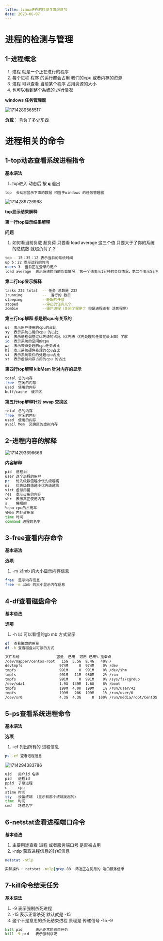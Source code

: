 ```yaml
---
title: linux进程的检测与管理命令
date: 2023-06-07
---
```

<Boxx/>

# 进程的检测与管理

## 1-进程概念

1. 进程 就是一个正在进行的程序
2. 每个进程 程序 的运行都会占用 我们的cpu  或者内存的资源
3. 进程 可以查看 当前某个程序 占用资源的大小
4. 也可以看到整个系统的 运行情况

**windows 任务管理器**

![1714289565517](/assets/1714289565517.png)

**负载**：  背负了多少东西

# 进程相关的命令

## 1-top动态查看系统进程指令

**基本语法**

1. top进入 动态后 按 **q** 退出

```sh
top  会动态显示下面的数据 相当于windows 的任务管理器
```

![1714289726968](/assets/1714289726968.png)

**top显示结果解释**

**第一行top显示结果解释**

**问题**

1. 如何看当前负载 超负荷  只要看  load average 这三个值 只要大于了你的系统的总核数 就超负荷了  2

```sh
top - 15：35：12 表示当前的系统时间
up 5：22 表示运行的时间
users 3  当前正在登录的用户
load average  表示系统的当前负载情况  第一个值表示1分钟的负载情况，第二个表示5分钟的负载情况，15分钟的
```

**第二行top显示解释**

```sh
tasks 232 total  -- 任务 总数是 232
1running         --  运行的 数目
sleeping         --睡眠的任务
stoped           --停止的任务几个
zombie           --僵尸进程（关闭了程序了 但是进程还有 活死程序）
```

**第三行top解释 都是跟cpu有关系的**

```sh
us  表示用户使用的cpu的占比
sy  表示系统占用的cpu 的占比
ni  表示进程调整过优先级的占比（优先级 优先处理的任务在最上面）了解
id  表示系统的空闲的cpu
wa  表示等待处理的cpu任务占比
hi  表示系统硬件处理的cpu占比
si  表示系统软件的处理cpu占比
st  表示虚拟内存占用的cpu 的占比
```

**第四行top解释 kibMem 针对内存的显示**

```sh
total 总的内存
free  空闲的内存
used  使用的内存
buff/cache  缓冲区
```

**第五行top解释针对 swap 交换区**

```sh
total 总的内存
free  空闲的内存
used  使用的内存
avail Mem  交换区的虚拟内存
```

## 2-进程内容的解释

![1714293696666](/assets/1714293696666.png)

 **内容解释**

```sh
pid  进程id
user 这个进程的用户
pr   优先级数值越小优先级越高
ni   优先级数值越小优先级越高
virt 虚拟用量
res  表示占用的内存
shr  表示真正使用内存
s    睡眠的
%cpu cpu的占用率
%Mem 内存占用率
time 时间
command 进程的名字
```

## 3-free查看内存命令

**基本语法**

**选项**

1. -m 以mb 的大小显示内存信息

```sh
free  显示内存信息
free -m 以mb 的大小显示内存信息
```

## 4-df查看磁盘命令

**基本语法**

**选项**

1. -h 以 可以看懂的gb mb 方式显示

```sh
df  查看磁盘的用量
df -h 查看磁盘以可读的方式

文件系统                 容量  已用  可用 已用% 挂载点
/dev/mapper/centos-root   15G  5.5G  8.4G   40% /
devtmpfs                 974M     0  974M    0% /dev
tmpfs                    991M     0  991M    0% /dev/shm
tmpfs                    991M   11M  980M    2% /run
tmpfs                    991M     0  991M    0% /sys/fs/cgroup
/dev/sda1                1.9G  139M  1.6G    8% /boot
tmpfs                    199M  4.0K  199M    1% /run/user/42
tmpfs                    199M   28K  199M    1% /run/user/0
/dev/sr0                 4.3G  4.3G     0  100% /run/media/root/CentOS 7 x86_64

```

## 5-ps查看系统进程命令

**基本语法**

**选项**

1. -ef  列出所有的  进程信息

```sh
ps -ef 查看进程信息
```

![1714294383786](/assets/1714294383786.png)

```sh
uid   用户id 名字
pid   进程id
ppid  子级进程 
c     cpu 
stime 时间
tty   设备终端 （显示有那个终端发起的）
time  时间
cmd   路径名字
```

## 6-netstat查看进程端口命令

**基本语法**

1. 主要用途查看 进程 或者服务端口号 是否被占用
2. -ntlp  获取进程信息的详细信息

```sh
netstat -ntlp

实际操作： netstat -ntlp|grep 80  筛选正在使用的 端口服务信息
```

## 7-kill命令结束任务

**基本语法**

1. -9 表示强制杀死进程 
2. -15 表示正常杀死  默认就是 -15
3. 这个不是意思的杀死结束进程 原理是 传递信号 -15  -9

```sh
kill pid      表示正常的结束任务
kill -9 pid   表示强制杀死
```